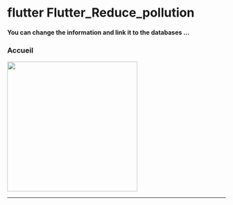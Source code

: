 <h1> flutter Flutter_Reduce_pollution </h1>
<h4> You can change the information and link it to the databases ...</h4> 

<h3>Accueil</h3>
<img src="https://github.com/abenkoula71/Flutter-caffee-d/blob/main/Screenshot_1643032183.png" width="300" /> <hr>
